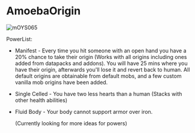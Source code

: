 # AmoebaOrigin
![mOYS065](https://user-images.githubusercontent.com/66085821/139559188-eb49fd20-4297-4171-a897-39dc8490ab65.PNG)

PowerList:
 - Manifest - Every time you hit someone with an open hand you have a 20% chance to take their origin (Works with all origins including ones added from datapacks and addons). You will have 25 mins where you have their origin, afterwards you'll lose it and revert back to human. All default origins are obtainable from default mobs, and a few custom vanilla mob origins have been added.
    
 - Single Celled - You have two less hearts than a human (Stacks with other health abilities)

 - Fluid Body - Your body cannot support armor over iron.

    (Currently looking for more ideas for powers)
